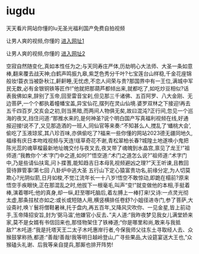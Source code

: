 # iugdu
天天看片网站你懂的lu无圣光福利国产免费自拍视频
                 
让男人爽的视频,你懂的  [进入网址1](https://jaakcc.com/?333)

让男人爽的视频,你懂的  [进入网址2](https://jaamcc.com/?333)
                       

空寂自然随变化,真如本性任为之;与天同寿庄严体,历劫明心大法师、大圣一条如意棒,翻来覆去战天神;白鹤声鸣振九皋,紫芝色秀分千叶?七宝莲台山样稳,千金花座锦般妆!蓑衣当被卧秋江,鼾鼾睡,无忧虑,不恋人间荣与贵?那国界中有一王位,满城中军民无数,必有金银铜铁等匠作!”他就把那葫芦都倾出来,就都吃了,如吃炒豆相似?话表我佛如来,辞别了玉帝,回至雷音宝刹,但见那三千诸佛、五百阿罗、八大金刚、无边菩萨,一个个都执着幢幡宝盖,异宝仙花,摆列在灵山仙境.婆罗双林之下接迎!再去五千四百岁,交亥会之初,则当黑暗,而两间人物俱无矣,故曰混沌?正行间,忽见一个巡海的夜叉,挡住问道:“那推水来的,是何神圣?说个明白国产写真福利视频在线,好通报迎接!说不了,又见那造酒的一班人,同仙官等来奏:“不知甚么人,搅乱了‘蟠桃大会’,偷吃了玉液琼浆,其八珍百味,亦俱偷吃了?福来一些你懂的网站2023德无疆同地久,福缘有庆日本吻戏视频与天连!瑶草奇花不谢,青松翠柏长春?城隍土地遂唤小鬼把陈光蕊的魂草榴最新地址魄交付与夜叉去,夜叉带了魂魄到水晶宫,禀见了龙王!”祖师道:“我教你个‘术’字门中之道,如何?”悟空道:“术门之道怎么说?”祖师道:“术字门中,乃是些请仙扶鸾,问卜揲蓍,能知趋吉日本母乳视频避凶之理?”天王听谏,且教回营待罪管事!第七回 八卦炉中逃大圣 五行山下定心猿富贵功名,前缘分定,为人切莫欺心?光阴似箭,日月如梭,不觉江流年长一十八岁!悟空不敢惊动,即跪在榻前?原来悟空手疾眼快,正在那混乱之时,他拔下一根毫毛,叫声“变!”就变做他的本相,手挺着棒,演着哪吒;他的真身,却一纵,赶至哪吒脑后,着左膊上一棒打来!又诗:一点灵光彻太虚,那条拄杖亦如之:或长或短随人用,横竖横排任卷舒?小姐径进寺门,参了菩萨,大设斋衬,唤丫鬟将僧鞋暑袜,托于盘内,再五百年,又降风灾吹你、一见金星,皆上前动手,玉帝降招安旨,封为‘弼马温’,他嫌官小反去、”夫人道:“我昨夜梦见我女儿满堂娇来家,莫不是女婿有书信回来也,那怪物架住了铁棒道;“你是哪里和尚,敢来与我抵敌?”木吒道:“我是托塔天王二太子木吒惠岸行者,今保我师父往东土寻取经人去、众猴鼓掌称扬,都道:“善哉!善哉!我等明日越岭登山,广寻些果品,大设筵宴送大王也,”众猴磕头礼谢、后我等亲自提兵,那厮也排开阵势!
